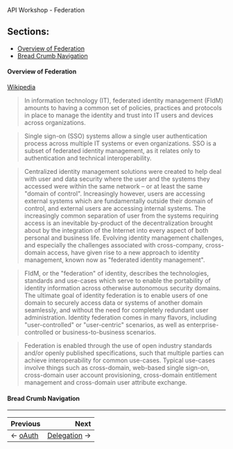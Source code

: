 API Workshop - Federation

## Sections:

* [Overview of Federation](#overview-of-federation)
* [Bread Crumb Navigation](#bread-crumb-navigation)

#### Overview of Federation

[Wikipedia](https://en.wikipedia.org/wiki/Federated_identity)

> In information technology (IT), federated identity management (FIdM) amounts to having a common set of policies, practices and protocols in place to manage the identity and trust into IT users and devices across organizations.

> Single sign-on (SSO) systems allow a single user authentication process across multiple IT systems or even organizations. SSO is a subset of federated identity management, as it relates only to authentication and technical interoperability.

> Centralized identity management solutions were created to help deal with user and data security where the user and the systems they accessed were within the same network – or at least the same "domain of control". Increasingly however, users are accessing external systems which are fundamentally outside their domain of control, and external users are accessing internal systems. The increasingly common separation of user from the systems requiring access is an inevitable by-product of the decentralization brought about by the integration of the Internet into every aspect of both personal and business life. Evolving identity management challenges, and especially the challenges associated with cross-company, cross-domain access, have given rise to a new approach to identity management, known now as "federated identity management".

> FIdM, or the "federation" of identity, describes the technologies, standards and use-cases which serve to enable the portability of identity information across otherwise autonomous security domains. The ultimate goal of identity federation is to enable users of one domain to securely access data or systems of another domain seamlessly, and without the need for completely redundant user administration. Identity federation comes in many flavors, including "user-controlled" or "user-centric" scenarios, as well as enterprise-controlled or business-to-business scenarios.

> Federation is enabled through the use of open industry standards and/or openly published specifications, such that multiple parties can achieve interoperability for common use-cases. Typical use-cases involve things such as cross-domain, web-based single sign-on, cross-domain user account provisioning, cross-domain entitlement management and cross-domain user attribute exchange.

#### Bread Crumb Navigation
_________________________

Previous | Next
:------- | ---:
← [oAuth](./oauth.md) | [Delegation](./delegation.md) →
